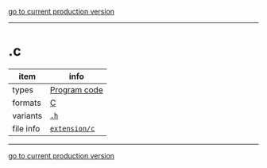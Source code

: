 [go to current production version]({{preferredFormats}})

---



# .c

item | info
--- | ---
types | [Program code](../dataTypes/programCode.md)
formats | [C](../fileFormats/c.md)
variants | [`.h`](../extensions/h.md)
file info | [`extension/c`]({{fileinfo}}/c)




---

[go to current production version]({{preferredFormats}})
